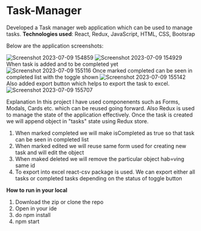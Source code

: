 # Task-Manager
Developed a Task manager web application which can be used to manage tasks. 
**Technologies used**: React, Redux, JavaScript, HTML, CSS, Bootsrap

Below are the application screenshots:

![Screenshot 2023-07-09 154859](https://github.com/SiddharthPhalle/Task-Manager/assets/73328750/b3d1710a-86be-4e8f-a95f-06a7808a5f9b)
![Screenshot 2023-07-09 154929](https://github.com/SiddharthPhalle/Task-Manager/assets/73328750/5d4a367f-825b-4387-b6f2-2d61f9840991)
When task is added and to be completed yet
![Screenshot 2023-07-09 155116](https://github.com/SiddharthPhalle/Task-Manager/assets/73328750/d801d601-3fc3-4a91-ac34-390ad7fec234)
Once marked completed can be seen in completed list with the toggle shown
![Screenshot 2023-07-09 155142](https://github.com/SiddharthPhalle/Task-Manager/assets/73328750/405a8a72-c3b1-485f-aaba-70f0277607f2)
Also added export button which helps to export the task to excel. 
![Screenshot 2023-07-09 155707](https://github.com/SiddharthPhalle/Task-Manager/assets/73328750/73b22a0e-33f3-4bf3-8774-e5dd1cb2e43d)

Explanation
In this project I have used componenents such as Forms, Modals, Cards etc. which can be reused going forward. Also Redux is used to manage the state of the application effectively. Once the task is created we will append object in "tasks" state using Redux store.
1) When marked completed we will make isCompleted as true so that task can be seen in completed list
2) When marked edited we will reuse same form used for creating new task and will edit the object
3) When maked deleted we will remove the particular object hab=ving same id
4) To export into excel react-csv package is used. We can export either all tasks or completed tasks depending on the status of toggle button 

**How to run in your local**
1) Download the zip or clone the repo
2) Open in your ide
3) do npm install
4) npm start
